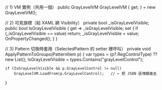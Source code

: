 // 1) VM 實例（共用一個）
public GrayLevelVM GrayLevelVM { get; } = new GrayLevelVM();

// 2) 可見旗標（給 XAML 綁 Visibility）
private bool _isGrayLevelVisible;
public bool IsGrayLevelVisible
{
    get => _isGrayLevelVisible;
    set { if (_isGrayLevelVisible == value) return; _isGrayLevelVisible = value; OnPropertyChanged(); }
}

// 3) Pattern 切換時套用（SelectedPattern 的 setter 裡呼叫）
private void ApplyPatternToGroups(PatternItem p)
{
    var types = (p?.RegControlType) ?? new List<string>();
    IsGrayLevelVisible = types.Contains("grayLevelControl");

    if (IsGrayLevelVisible && p.GrayLevelControl != null)
        GrayLevelVM.LoadFrom(p.GrayLevelControl);   // ← 把 JSON 區塊餵進去
}